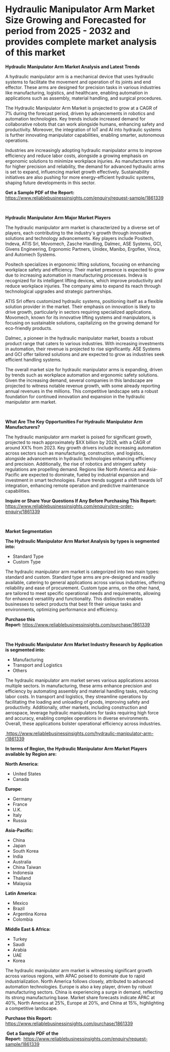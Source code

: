 <p><h1>Hydraulic Manipulator Arm Market Size Growing and Forecasted for period from 2025 - 2032 and provides complete market analysis of this market</h1></p><p><strong>Hydraulic Manipulator Arm Market Analysis and Latest Trends</strong></p>
<p><p>A hydraulic manipulator arm is a mechanical device that uses hydraulic systems to facilitate the movement and operation of its joints and end effector. These arms are designed for precision tasks in various industries like manufacturing, logistics, and healthcare, enabling automation in applications such as assembly, material handling, and surgical procedures.</p><p>The Hydraulic Manipulator Arm Market is projected to grow at a CAGR of 7% during the forecast period, driven by advancements in robotics and automation technologies. Key trends include increased demand for collaborative robots that can work alongside humans, enhancing safety and productivity. Moreover, the integration of IoT and AI into hydraulic systems is further innovating manipulator capabilities, enabling smarter, autonomous operations. </p><p>Industries are increasingly adopting hydraulic manipulator arms to improve efficiency and reduce labor costs, alongside a growing emphasis on ergonomic solutions to minimize workplace injuries. As manufacturers strive for higher precision and reliability, the demand for advanced hydraulic arms is set to expand, influencing market growth effectively. Sustainability initiatives are also pushing for more energy-efficient hydraulic systems, shaping future developments in this sector.</p></p>
<p><strong>Get a Sample PDF of the Report:&nbsp;</strong> <a href="https://www.reliablebusinessinsights.com/enquiry/request-sample/1861339?utm_campaign=2099&utm_medium=2&utm_source=Github&utm_content=ia&utm_term=16042025&utm_id=hydraulic-manipulator-arm">https://www.reliablebusinessinsights.com/enquiry/request-sample/1861339</a></p>
<p>&nbsp;</p>
<p><strong>Hydraulic Manipulator Arm Major Market Players</strong></p>
<p><p>The hydraulic manipulator arm market is characterized by a diverse set of players, each contributing to the industry's growth through innovative solutions and technology advancements. Key players include Positech, Indeva, ATIS Srl, Movomech, Zasche Handling, Dalmec, ASE Systems, GCI, Givens Engineering, Ergonomic Partners, Unidex, Manibo, Ergoflex, Vinca, and Automech Systems.</p><p>Positech specializes in ergonomic lifting solutions, focusing on enhancing workplace safety and efficiency. Their market presence is expected to grow due to increasing automation in manufacturing processes. Indeva is recognized for its intelligent lifting devices, which improve productivity and reduce workplace injuries. The company aims to expand its reach through technological upgrades and strategic partnerships.</p><p>ATIS Srl offers customized hydraulic systems, positioning itself as a flexible solution provider in the market. Their emphasis on innovation is likely to drive growth, particularly in sectors requiring specialized applications. Movomech, known for its innovative lifting systems and manipulators, is focusing on sustainable solutions, capitalizing on the growing demand for eco-friendly products.</p><p>Dalmec, a pioneer in the hydraulic manipulator market, boasts a robust product range that caters to various industries. With increasing investments in automation, their revenue is projected to rise significantly. ASE Systems and GCI offer tailored solutions and are expected to grow as industries seek efficient handling systems.</p><p>The overall market size for hydraulic manipulator arms is expanding, driven by trends such as workplace automation and ergonomic safety solutions. Given the increasing demand, several companies in this landscape are projected to witness notable revenue growth, with some already reporting annual revenues in the millions. This competitive landscape sets a robust foundation for continued innovation and expansion in the hydraulic manipulator arm market.</p></p>
<p>&nbsp;</p>
<p><strong>What Are The Key Opportunities For Hydraulic Manipulator Arm Manufacturers?</strong></p>
<p><p>The hydraulic manipulator arm market is poised for significant growth, projected to reach approximately $XX billion by 2028, with a CAGR of around XX% from 2023. Key growth drivers include increasing automation across sectors such as manufacturing, construction, and logistics, alongside advancements in hydraulic technologies enhancing efficiency and precision. Additionally, the rise of robotics and stringent safety regulations are propelling demand. Regions like North America and Asia-Pacific are expected to dominate, fueled by industrial expansion and investment in smart technologies. Future trends suggest a shift towards IoT integration, enhancing remote operation and predictive maintenance capabilities.</p></p>
<p><strong>Inquire or Share Your Questions If Any Before Purchasing This Report:</strong> <a href="https://www.reliablebusinessinsights.com/enquiry/pre-order-enquiry/1861339?utm_campaign=2099&utm_medium=2&utm_source=Github&utm_content=ia&utm_term=16042025&utm_id=hydraulic-manipulator-arm">https://www.reliablebusinessinsights.com/enquiry/pre-order-enquiry/1861339</a></p>
<p>&nbsp;</p>
<p><strong>Market Segmentation</strong></p>
<p><strong>The Hydraulic Manipulator Arm Market Analysis by types is segmented into:</strong></p>
<p><ul><li>Standard Type</li><li>Custom Type</li></ul></p>
<p><p>The hydraulic manipulator arm market is categorized into two main types: standard and custom. Standard type arms are pre-designed and readily available, catering to general applications across various industries, offering reliability and ease of procurement. Custom type arms, on the other hand, are tailored to meet specific operational needs and requirements, allowing for enhanced versatility and functionality. This distinction enables businesses to select products that best fit their unique tasks and environments, optimizing performance and efficiency.</p></p>
<p><strong>Purchase this Report:&nbsp;</strong><a href="https://www.reliablebusinessinsights.com/purchase/1861339?utm_campaign=2099&utm_medium=2&utm_source=Github&utm_content=ia&utm_term=16042025&utm_id=hydraulic-manipulator-arm">https://www.reliablebusinessinsights.com/purchase/1861339</a></p>
<p>&nbsp;</p>
<p><strong>The Hydraulic Manipulator Arm Market Industry Research by Application is segmented into:</strong></p>
<p><ul><li>Manufacturing</li><li>Transport and Logistics</li><li>Others</li></ul></p>
<p><p>The hydraulic manipulator arm market serves various applications across multiple sectors. In manufacturing, these arms enhance precision and efficiency by automating assembly and material handling tasks, reducing labor costs. In transport and logistics, they streamline operations by facilitating the loading and unloading of goods, improving safety and productivity. Additionally, other markets, including construction and aerospace, leverage hydraulic manipulators for tasks requiring high force and accuracy, enabling complex operations in diverse environments. Overall, these applications bolster operational efficiency across industries.</p></p>
<p><a href="https://www.reliablebusinessinsights.com/hydraulic-manipulator-arm-r1861339?utm_campaign=2099&utm_medium=2&utm_source=Github&utm_content=ia&utm_term=16042025&utm_id=hydraulic-manipulator-arm">&nbsp;https://www.reliablebusinessinsights.com/hydraulic-manipulator-arm-r1861339</a></p>
<p><strong>In terms of Region, the Hydraulic Manipulator Arm Market Players available by Region are:</strong></p>
<p>
    <p> <strong> North America: </strong>
        <ul>
            <li>United States</li>
            <li>Canada</li>
        </ul>
        </p> 
    <p> <strong> Europe: </strong>
        <ul>
            <li>Germany</li>
            <li>France</li>
            <li>U.K.</li>
            <li>Italy</li>
            <li>Russia</li>
        </ul>
        </p> 
    <p> <strong> Asia-Pacific: </strong>
        <ul>
            <li>China</li>
            <li>Japan</li>
            <li>South Korea</li>
            <li>India</li>
            <li>Australia</li>
            <li>China Taiwan</li>
            <li>Indonesia</li>
            <li>Thailand</li>
            <li>Malaysia</li>
        </ul>
        </p> 
    <p> <strong> Latin America: </strong>
        <ul>
            <li>Mexico</li>
            <li>Brazil</li>
            <li>Argentina Korea</li>
            <li>Colombia</li>
        </ul>
        </p> 
    <p> <strong> Middle East & Africa: </strong>
        <ul>
            <li>Turkey</li>
            <li>Saudi</li>
            <li>Arabia</li>
            <li>UAE</li>
            <li>Korea</li>
        </ul>
    </p>
    </p>
<p><p>The hydraulic manipulator arm market is witnessing significant growth across various regions, with APAC poised to dominate due to rapid industrialization. North America follows closely, attributed to advanced automation technologies. Europe is also a key player, driven by robust manufacturing sectors. China is experiencing a surge in demand, reflecting its strong manufacturing base. Market share forecasts indicate APAC at 40%, North America at 25%, Europe at 20%, and China at 15%, highlighting a competitive landscape.</p></p>
<p><strong>Purchase this Report: </strong><a href="https://www.reliablebusinessinsights.com/purchase/1861339?utm_campaign=2099&utm_medium=2&utm_source=Github&utm_content=ia&utm_term=16042025&utm_id=hydraulic-manipulator-arm">https://www.reliablebusinessinsights.com/purchase/1861339</a></p>
<p>&nbsp;<strong>Get a Sample PDF of the Report:&nbsp;&nbsp;</strong><a href="https://www.reliablebusinessinsights.com/enquiry/request-sample/1861339?utm_campaign=2099&utm_medium=2&utm_source=Github&utm_content=ia&utm_term=16042025&utm_id=hydraulic-manipulator-arm">https://www.reliablebusinessinsights.com/enquiry/request-sample/1861339</a></p>
<p><strong></strong></p>
<p><p></p><p></p><p></p></p>